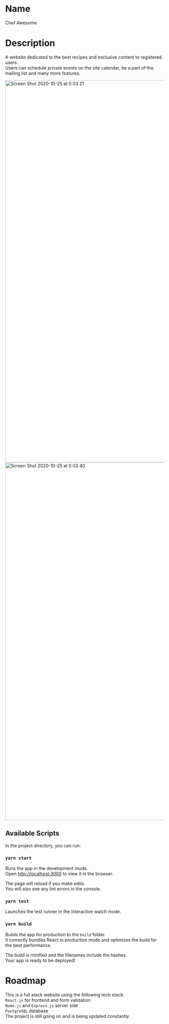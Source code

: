 # Name
Chef Awesome

# Description
A website dedicated to the best recipes and exclusive content to registered users.<br />
Users can schedule private events on the site calendar, be a part of the mailing list and many more features.


<img width="1212" alt="Screen Shot 2020-10-25 at 0 03 21" src="https://user-images.githubusercontent.com/65219445/97085019-b3d45380-1655-11eb-9955-b50a19fa1497.png">

<img width="1135" alt="Screen Shot 2020-10-25 at 0 03 40" src="https://user-images.githubusercontent.com/65219445/97085050-e1210180-1655-11eb-9d16-7d9cca26c1b4.png">

## Available Scripts

In the project directory, you can run:

### `yarn start`

Runs the app in the development mode.<br />
Open [http://localhost:3000](http://localhost:3000) to view it in the browser.

The page will reload if you make edits.<br />
You will also see any lint errors in the console.

### `yarn test`

Launches the test runner in the interactive watch mode.<br />


### `yarn build`

Builds the app for production to the `build` folder.<br />
It correctly bundles React in production mode and optimizes the build for the best performance.

The build is minified and the filenames include the hashes.<br />
Your app is ready to be deployed!

# Roadmap
This is a full stack website using the following tech stack: <br />
`React.js` for frontend and form validation <br />
`Node.js` and `Express.js` server side <br />
`PostgreSQL` database <br />
The project is still going on and is being updated constantly.